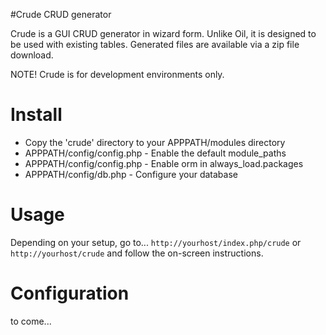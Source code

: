 #Crude CRUD generator

Crude is a GUI CRUD generator in wizard form. Unlike Oil, it is designed to be used with existing tables.
Generated files are available via a zip file download.

NOTE! Crude is for development environments only.

# Install

 * Copy the 'crude' directory to your APPPATH/modules directory
 * APPPATH/config/config.php - Enable the default module_paths
 * APPPATH/config/config.php - Enable orm in always_load.packages
 * APPPATH/config/db.php     - Configure your database

# Usage

Depending on your setup, go to...
`http://yourhost/index.php/crude`
or
`http://yourhost/crude`
and follow the on-screen instructions.

# Configuration

to come...